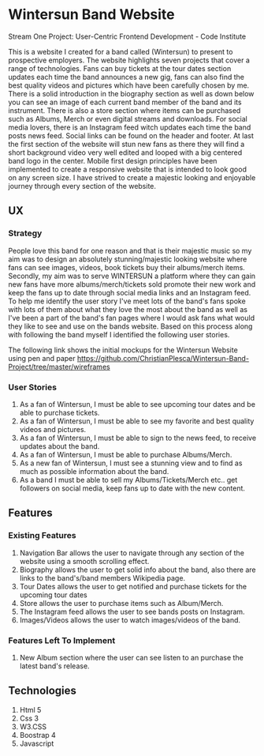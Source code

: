 # Wintersun Band Website
Stream One Project: User-Centric Frontend Development - Code Institute

This is a website I created for a band called (Wintersun) to present to prospective employers. The website highlights seven projects that cover a range of technologies. Fans can buy tickets at the tour dates section updates each time the band announces a new gig, fans can also find the best quality videos and pictures which have been carefully chosen by me. There is a solid introduction in the biography section as well as down below you can see an image of each current band member of the band and its instrument. There is also a store section where items can be purchased such as Albums, Merch or even digital streams and downloads. For social media lovers, there is an Instagram feed witch updates each time the band posts news feed. Social links can be found on the header and footer. At last the first section of the website will stun new fans as there they will find a short background video very well edited and looped with a big centered band logo in the center.
Mobile first design principles have been implemented to create a responsive website that is intended to look good on any screen size.
I have strived to create a majestic looking and enjoyable journey through every section of the website.

## UX
### Strategy
People love this band for one reason and that is their majestic music so my aim was to design an absolutely stunning/majestic looking website where fans can see images, videos, book tickets buy their albums/merch items.
Secondly, my aim was to serve WINTERSUN a platform where they can gain new fans have more albums/merch/tickets sold promote their new work and keep the fans up to date through social media links and an Instagram feed.
To help me identify the user story I've meet lots of the band's fans spoke with lots of them about what they love the most about the band as well as I've been a part of the band's fan pages where I would ask fans what would they like to see and use on the bands website.
Based on this process along with following the band myself I identified the following user stories.  

The following link shows the initial mockups for the Wintersun Website using pen and paper https://github.com/ChristianPlesca/Wintersun-Band-Project/tree/master/wireframes 

### User Stories 
1. As a fan of Wintersun, I must be able to see upcoming tour dates and be able to purchase tickets.
2. As a fan of Wintersun, I must be able to see my favorite and best quality videos and pictures.
3. As a fan of Wintersun, I must be able to sign to the news feed, to receive updates about the band. 
4. As a fan of Wintersun, I must be able to purchase Albums/Merch.
5. As a new fan of Wintersun, I must see a stunning view and to find as much as possible information about the band.
6. As a band I must be able to sell my Albums/Tickets/Merch etc.. get followers on social media, keep fans up to date with the new content.

## Features 
### Existing Features 
1. Navigation Bar allows the user to navigate through any section of the website using a smooth scrolling effect.
2. Biography allows the user to get solid info about the band, also there are links to the band's/band members Wikipedia page.
3. Tour Dates allows the user to get notified and purchase tickets for the upcoming tour dates
4. Store allows the user to purchase items such as Album/Merch.
5. The Instagram feed allows the user to see bands posts on Instagram.
6. Images/Videos allows the user to watch images/videos of the band.
### Features Left To Implement
1. New Album section where the user can see listen to an purchase the latest band's release.

## Technologies  
1. Html 5 
2. Css 3 
3. W3.CSS
4. Boostrap 4
5. Javascript
